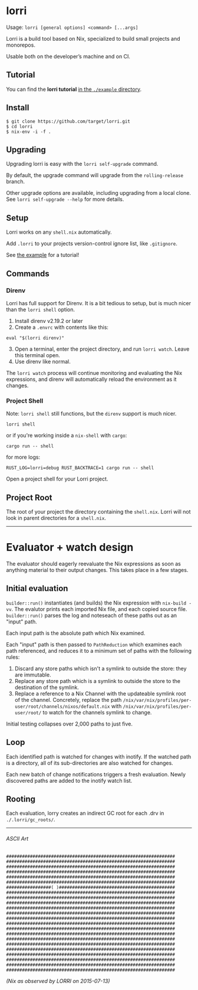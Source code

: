 # lorri


Usage: `lorri [general options] <command> [...args]`

Lorri is a build tool based on Nix, specialized to build small projects and monorepos.

Usable both on the developer’s machine and on CI.


## Tutorial

You can find the **lorri tutorial** [in the `./example`
directory](./example).


## Install

```
$ git clone https://github.com/target/lorri.git
$ cd lorri
$ nix-env -i -f .
```

## Upgrading

Upgrading lorri is easy with the `lorri self-upgrade` command.

By default, the upgrade command will upgrade from the
`rolling-release` branch.

Other upgrade options are available, including upgrading from a
local clone. See `lorri self-upgrade --help` for more details.

## Setup

Lorri works on any `shell.nix` automatically.

Add `.lorri` to your projects version-control ignore list, like
`.gitignore`.

See [the example](./example/) for a tutorial!

## Commands

### Direnv

Lorri has full support for Direnv. It is a bit tedious to setup, but
is much nicer than the `lorri shell` option.

1. Install direnv v2.19.2 or later
2. Create a `.envrc` with contents like this:

```
eval "$(lorri direnv)"
```

3. Open a terminal, enter the project directory, and run
`lorri watch`. Leave this terminal open.
4. Use direnv like normal.

The `lorri watch` process will continue monitoring and evaluating
the Nix expressions, and direnv will automatically reload the
environment as it changes.

### Project Shell

Note: `lorri shell` still functions, but the `direnv` support is much
nicer.

    lorri shell

or if you're working inside a `nix-shell` with `cargo`:

    cargo run -- shell

for more logs:

    RUST_LOG=lorri=debug RUST_BACKTRACE=1 cargo run -- shell

Open a project shell for your Lorri project.

## Project Root

The root of your project the directory containing the `shell.nix`.
Lorri will not look in parent directories for a `shell.nix`.

---

# Evaluator + watch design

The evaluator should eagerly reevaluate the Nix expressions as soon as
anything material to their output changes. This takes place in a few
stages.

## Initial evaluation

`builder::run()` instantiates (and builds) the Nix expression with
`nix-build -vv`. The evalutor prints each imported Nix file, and
each copied source file. `builder::run()` parses the log and noteseach
of these paths out as an "input" path.

Each input path is the absolute path which Nix examined.

Each "input" path is then passed to `PathReduction` which examines each
path referenced, and reduces it to a minimum set of paths with the
following rules:

1. Discard any store paths which isn't a symlink to outside
   the store: they are immutable.
2. Replace any store path which is a symlink to outside the store to
   the destination of the symlink.
3. Replace a reference to a Nix Channel with the updateable symlink
   root of the channel. Concretely, replace the path
   `/nix/var/nix/profiles/per-user/root/channels/nixos/default.nix` with
   `/nix/var/nix/profiles/per-user/root/` to watch for the channels
   symlink to change.

Initial testing collapses over 2,000 paths to just five.

## Loop

Each identified path is watched for changes with inotify. If the
watched path is a directory, all of its sub-directories are also
watched for changes.

Each new batch of change notifications triggers a fresh evaluation.
Newly discovered paths are added to the inotify watch list.

## Rooting

Each evaluation, lorry creates an indirect GC root for each .drv in
`./.lorri/gc_roots/`.

---

###### ASCII Art

    ################################################################
    ################################################################
    ################################################################
    ################################################################
    ################################################################
    ################################################################
    #################( )############################################
    ################################################################
    ################################################################
    ################################################################
    ################################################################
    ################################################################
    ################################################################
    ################################################################
    ################################################################
    ################################################################
    ################################################################
    ################################################################
    ################################################################
    ################################################################
    ################################################################
    ################################################################
    ################################################################

_(Nix as observed by LORRI on 2015-07-13)_
